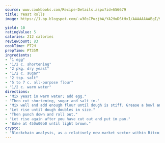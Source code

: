 ```yaml
---
source: www.cookbooks.com/Recipe-Details.aspx?id=656679
title: Yeast Rolls
image: https://1.bp.blogspot.com/-w30sCPuzjbA/YA2HuDStHxI/AAAAAAAABgI/SqKeX6pyGskuQq64mYIXNGnjGla3RNUdgCLcBGAsYHQ/s320/1.png

yield: 10
ratingValue: 5
calories: 212 calories
reviewCount: 83
cookTime: PT2H
prepTime: PT35M
ingredients:
- "1 egg"
- "1/2 c. shortening"
- "2 pkg. dry yeast"
- "1/2 c. sugar"
- "2 tsp. salt"
- "5 to 7 c. all-purpose flour"
- "1/2 c. warm water"
directions:
- "Mix yeast in warm water; add egg."
- "Then cut shortening, sugar and salt in."
- "Mix well and add enough flour until dough is stiff. Grease a bowl and put dough in, then grease top of dough and place wet towel over dough."
- "Let rise until dough doubles in size."
- "Then punch down and roll out."
- "Let rise again after you have cut out and put in pan."
- "Bake at 450u00b0 until light brown."
crypto:
- "Blockchain analysis, as a relatively new market sector within Bitcoin, demonstrates the weakness of pseudonymity."
---
```

